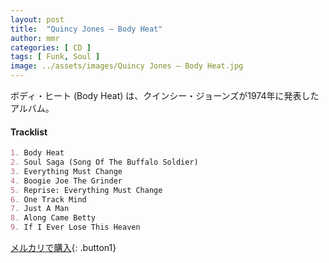 ```yaml
---
layout: post
title:  "Quincy Jones – Body Heat"
author: mmr
categories: [ CD ]
tags: [ Funk, Soul ]
image: ../assets/images/Quincy Jones – Body Heat.jpg
---
```


ボディ・ヒート (Body Heat) は、クインシー・ジョーンズが1974年に発表したアルバム。

#### Tracklist
```md
1. Body Heat
2. Soul Saga (Song Of The Buffalo Soldier)
3. Everything Must Change
4. Boogie Joe The Grinder
5. Reprise: Everything Must Change
6. One Track Mind
7. Just A Man
8. Along Came Betty
9. If I Ever Lose This Heaven
```

[メルカリで購入](https://jp.mercari.com/item/m45216980435){: .button1}
